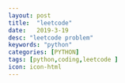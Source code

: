 ```yaml
---
layout: post
title:  "leetcode"
date:   2019-3-19
desc: "leetcode problem"
keywords: "python"
categories: [PYTHON]
tags: [python,coding,leetcode ]
icon: icon-html
---
```


